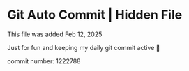# Git Auto Commit | Hidden File

This file was added Feb 12, 2025

Just for fun and keeping my daily git commit active 🤪

commit number: 1222788
